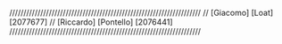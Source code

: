 //////////////////////////////////////////////////////////////////// 
// [Giacomo] [Loat] [2077677] 
// [Riccardo] [Pontello] [2076441] 
////////////////////////////////////////////////////////////////////


